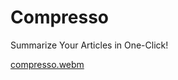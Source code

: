 # Compresso
Summarize Your Articles in One-Click!

[compresso.webm](https://github.com/varundhand/Compresso/assets/110025628/6e3583cd-e20f-46de-8b4c-11f23767d17a)
